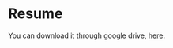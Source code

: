 # Resume
You can download it through google drive, [here](https://drive.google.com/drive/folders/19NwJcutDY-WrdWaASwjXAvVBW4FHzWHU?usp=sharing).

